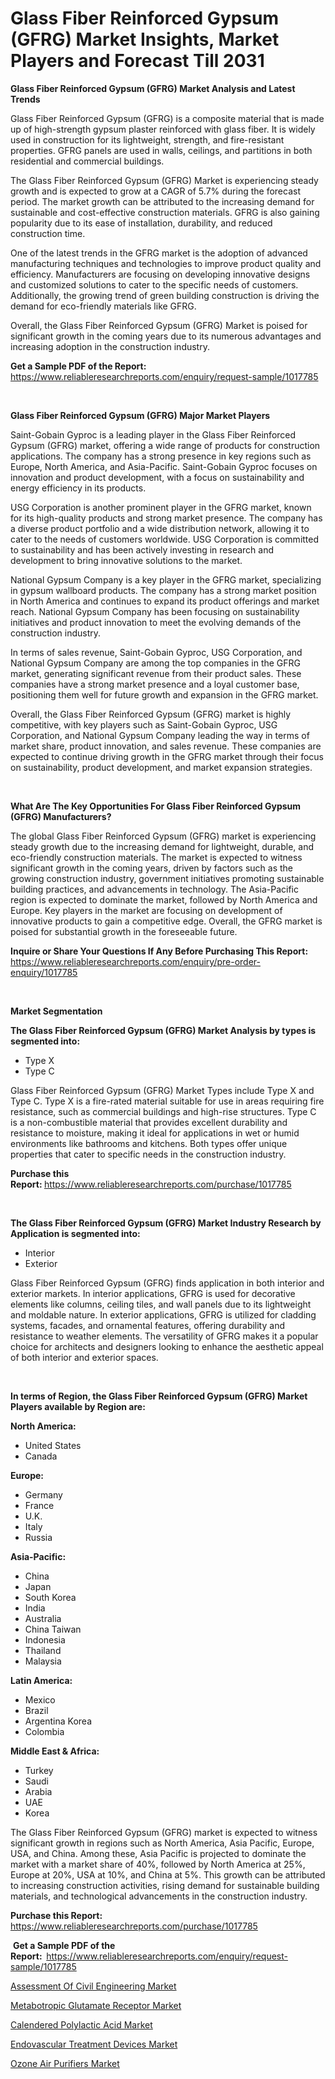 <p><h1>Glass Fiber Reinforced Gypsum (GFRG) Market Insights, Market Players and Forecast Till 2031</h1></p><p><strong>Glass Fiber Reinforced Gypsum (GFRG) Market Analysis and Latest Trends</strong></p>
<p><p>Glass Fiber Reinforced Gypsum (GFRG) is a composite material that is made up of high-strength gypsum plaster reinforced with glass fiber. It is widely used in construction for its lightweight, strength, and fire-resistant properties. GFRG panels are used in walls, ceilings, and partitions in both residential and commercial buildings.</p><p>The Glass Fiber Reinforced Gypsum (GFRG) Market is experiencing steady growth and is expected to grow at a CAGR of 5.7% during the forecast period. The market growth can be attributed to the increasing demand for sustainable and cost-effective construction materials. GFRG is also gaining popularity due to its ease of installation, durability, and reduced construction time.</p><p>One of the latest trends in the GFRG market is the adoption of advanced manufacturing techniques and technologies to improve product quality and efficiency. Manufacturers are focusing on developing innovative designs and customized solutions to cater to the specific needs of customers. Additionally, the growing trend of green building construction is driving the demand for eco-friendly materials like GFRG.</p><p>Overall, the Glass Fiber Reinforced Gypsum (GFRG) Market is poised for significant growth in the coming years due to its numerous advantages and increasing adoption in the construction industry.</p></p>
<p><strong>Get a Sample PDF of the Report:&nbsp;</strong> <a href="https://www.reliableresearchreports.com/enquiry/request-sample/1017785">https://www.reliableresearchreports.com/enquiry/request-sample/1017785</a></p>
<p>&nbsp;</p>
<p><strong>Glass Fiber Reinforced Gypsum (GFRG) Major Market Players</strong></p>
<p><p>Saint-Gobain Gyproc is a leading player in the Glass Fiber Reinforced Gypsum (GFRG) market, offering a wide range of products for construction applications. The company has a strong presence in key regions such as Europe, North America, and Asia-Pacific. Saint-Gobain Gyproc focuses on innovation and product development, with a focus on sustainability and energy efficiency in its products.</p><p>USG Corporation is another prominent player in the GFRG market, known for its high-quality products and strong market presence. The company has a diverse product portfolio and a wide distribution network, allowing it to cater to the needs of customers worldwide. USG Corporation is committed to sustainability and has been actively investing in research and development to bring innovative solutions to the market.</p><p>National Gypsum Company is a key player in the GFRG market, specializing in gypsum wallboard products. The company has a strong market position in North America and continues to expand its product offerings and market reach. National Gypsum Company has been focusing on sustainability initiatives and product innovation to meet the evolving demands of the construction industry.</p><p>In terms of sales revenue, Saint-Gobain Gyproc, USG Corporation, and National Gypsum Company are among the top companies in the GFRG market, generating significant revenue from their product sales. These companies have a strong market presence and a loyal customer base, positioning them well for future growth and expansion in the GFRG market.</p><p>Overall, the Glass Fiber Reinforced Gypsum (GFRG) market is highly competitive, with key players such as Saint-Gobain Gyproc, USG Corporation, and National Gypsum Company leading the way in terms of market share, product innovation, and sales revenue. These companies are expected to continue driving growth in the GFRG market through their focus on sustainability, product development, and market expansion strategies.</p></p>
<p>&nbsp;</p>
<p><strong>What Are The Key Opportunities For Glass Fiber Reinforced Gypsum (GFRG) Manufacturers?</strong></p>
<p><p>The global Glass Fiber Reinforced Gypsum (GFRG) market is experiencing steady growth due to the increasing demand for lightweight, durable, and eco-friendly construction materials. The market is expected to witness significant growth in the coming years, driven by factors such as the growing construction industry, government initiatives promoting sustainable building practices, and advancements in technology. The Asia-Pacific region is expected to dominate the market, followed by North America and Europe. Key players in the market are focusing on development of innovative products to gain a competitive edge. Overall, the GFRG market is poised for substantial growth in the foreseeable future.</p></p>
<p><strong>Inquire or Share Your Questions If Any Before Purchasing This Report:</strong> <a href="https://www.reliableresearchreports.com/enquiry/pre-order-enquiry/1017785">https://www.reliableresearchreports.com/enquiry/pre-order-enquiry/1017785</a></p>
<p>&nbsp;</p>
<p><strong>Market Segmentation</strong></p>
<p><strong>The Glass Fiber Reinforced Gypsum (GFRG) Market Analysis by types is segmented into:</strong></p>
<p><ul><li>Type X</li><li>Type C</li></ul></p>
<p><p>Glass Fiber Reinforced Gypsum (GFRG) Market Types include Type X and Type C. Type X is a fire-rated material suitable for use in areas requiring fire resistance, such as commercial buildings and high-rise structures. Type C is a non-combustible material that provides excellent durability and resistance to moisture, making it ideal for applications in wet or humid environments like bathrooms and kitchens. Both types offer unique properties that cater to specific needs in the construction industry.</p></p>
<p><strong>Purchase this Report:&nbsp;</strong><a href="https://www.reliableresearchreports.com/purchase/1017785">https://www.reliableresearchreports.com/purchase/1017785</a></p>
<p>&nbsp;</p>
<p><strong>The Glass Fiber Reinforced Gypsum (GFRG) Market Industry Research by Application is segmented into:</strong></p>
<p><ul><li>Interior</li><li>Exterior</li></ul></p>
<p><p>Glass Fiber Reinforced Gypsum (GFRG) finds application in both interior and exterior markets. In interior applications, GFRG is used for decorative elements like columns, ceiling tiles, and wall panels due to its lightweight and moldable nature. In exterior applications, GFRG is utilized for cladding systems, facades, and ornamental features, offering durability and resistance to weather elements. The versatility of GFRG makes it a popular choice for architects and designers looking to enhance the aesthetic appeal of both interior and exterior spaces.</p></p>
<p>&nbsp;</p>
<p><strong>In terms of Region, the Glass Fiber Reinforced Gypsum (GFRG) Market Players available by Region are:</strong></p>
<p>
    <p> <strong> North America: </strong>
        <ul>
            <li>United States</li>
            <li>Canada</li>
        </ul>
        </p> 
    <p> <strong> Europe: </strong>
        <ul>
            <li>Germany</li>
            <li>France</li>
            <li>U.K.</li>
            <li>Italy</li>
            <li>Russia</li>
        </ul>
        </p> 
    <p> <strong> Asia-Pacific: </strong>
        <ul>
            <li>China</li>
            <li>Japan</li>
            <li>South Korea</li>
            <li>India</li>
            <li>Australia</li>
            <li>China Taiwan</li>
            <li>Indonesia</li>
            <li>Thailand</li>
            <li>Malaysia</li>
        </ul>
        </p> 
    <p> <strong> Latin America: </strong>
        <ul>
            <li>Mexico</li>
            <li>Brazil</li>
            <li>Argentina Korea</li>
            <li>Colombia</li>
        </ul>
        </p> 
    <p> <strong> Middle East & Africa: </strong>
        <ul>
            <li>Turkey</li>
            <li>Saudi</li>
            <li>Arabia</li>
            <li>UAE</li>
            <li>Korea</li>
        </ul>
    </p>
    </p>
<p><p>The Glass Fiber Reinforced Gypsum (GFRG) market is expected to witness significant growth in regions such as North America, Asia Pacific, Europe, USA, and China. Among these, Asia Pacific is projected to dominate the market with a market share of 40%, followed by North America at 25%, Europe at 20%, USA at 10%, and China at 5%. This growth can be attributed to increasing construction activities, rising demand for sustainable building materials, and technological advancements in the construction industry.</p></p>
<p><strong>Purchase this Report: </strong><a href="https://www.reliableresearchreports.com/purchase/1017785">https://www.reliableresearchreports.com/purchase/1017785</a></p>
<p>&nbsp;<strong>Get a Sample PDF of the Report:&nbsp;&nbsp;</strong><a href="https://www.reliableresearchreports.com/enquiry/request-sample/1017785">https://www.reliableresearchreports.com/enquiry/request-sample/1017785</a></p>
<p><strong></strong></p>
<p><p><a href="https://issuu.com/reportprime-2/docs/assessment-of-civil-engineering-market-size-2030.p">Assessment Of Civil Engineering Market</a></p><p><a href="https://github.com/lylyparadise/Market-Research-Report-List-1/blob/main/metabotropic-glutamate-receptor-market.md">Metabotropic Glutamate Receptor Market</a></p><p><a href="https://issuu.com/reportprime-2/docs/calendered-polylactic-acid-market-size-2030.pptx">Calendered Polylactic Acid Market</a></p><p><a href="https://github.com/johnbach50/Market-Research-Report-List-1/blob/main/endovascular-treatment-devices-market.md">Endovascular Treatment Devices Market</a></p><p><a href="https://medium.com/@wyattconn1966/ozone-air-purifiers-market-trends-and-market-analysis-forecasted-for-period-2024-2031-f0c2afe44320">Ozone Air Purifiers Market</a></p></p>
